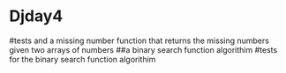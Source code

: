 # Djday4
#tests and a missing number function that returns the missing numbers given two arrays of numbers
##a binary search function algorithim
#tests for the binary search function algorithim
